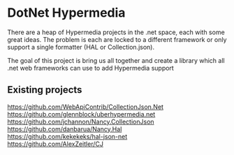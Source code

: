 DotNet Hypermedia
===

There are a heap of Hypermedia projects in the .net space, each with some great ideas. The problem is each are locked to a different framework or only support a single formatter (HAL or Collection.json).

The goal of this project is bring us all together and create a library which all .net web frameworks can use to add Hypermedia support

## Existing projects
https://github.com/WebApiContrib/CollectionJson.Net  
https://github.com/glennblock/uberhypermedia.net  
https://github.com/jchannon/Nancy.CollectionJson  
https://github.com/danbarua/Nancy.Hal  
https://github.com/kekekeks/hal-json-net  
https://github.com/AlexZeitler/CJ
